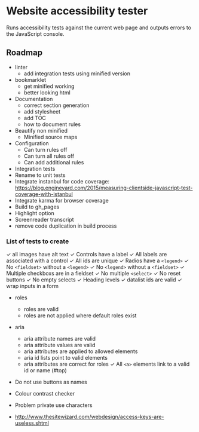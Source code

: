 # Website accessibility tester

Runs accessibility tests against the current web page and
outputs errors to the JavaScript console.

## Roadmap

- linter
  - add integration tests using minified version
- bookmarklet
  - get minified working
  - better looking html
- Documentation
  - correct section generation
  - add stylesheet
  - add TOC
  - how to document rules
- Beautify non minified
  - Minified source maps
- Configuration
  - Can turn rules off
  - Can turn all rules off
  - Can add additional rules
- Integration tests
- Rename to unit tests
- Integrate instanbul for code coverage:
  https://blog.engineyard.com/2015/measuring-clientside-javascript-test-coverage-with-istanbul
- Integrate karma for browser coverage
- Build to gh_pages
- Highlight option
- Screenreader transcript
- remove code duplication in build process

### List of tests to create

✓ all images have alt text
✓ Controls have a label
✓ All labels are associated with a control
✓ All ids are unique
✓ Radios have a `<legend>`
✓ No `<fieldset>` without a `<legend>`
✓ No `<legend>` without a `<fieldset>`
✓ Multiple checkboxs are in a fieldset
✓ No multiple `<select>`
✓ No reset buttons
✓ No empty selects
✓ Heading levels
✓ datalist ids are valid
✓ wrap inputs in a form
- roles
  - roles are valid
  - roles are not applied where default roles exist
- aria
  - aria attribute names are valid
  - aria attribute values are valid
  - aria attributes are applied to allowed elements
  - aria id lists point to valid elements
  - aria attributes are correct for roles
✓ All `<a>` elements link to a valid id or name (#top)
- Do not use buttons as names
- Colour contrast checker
- Problem private use characters

- http://www.thesitewizard.com/webdesign/access-keys-are-useless.shtml
